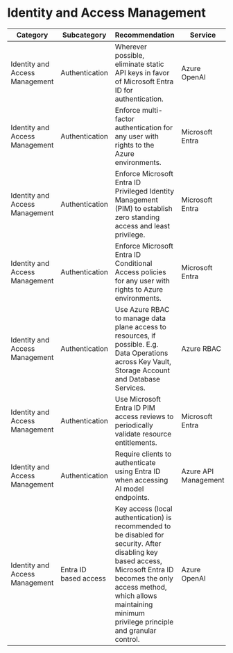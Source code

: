 # Identity and Access Management

| Category                    | Subcategory         | Recommendation                                                                 | Service      | Priority | Reference |
|-----------------------------|--------------------|-------------------------------------------------------------------------------|-------------|----------|-----------|
| Identity and Access Management | Authentication | Wherever possible, eliminate static API keys in favor of Microsoft Entra ID for authentication. | Azure OpenAI | <span style="color:red">High</span> | [link](https://learn.microsoft.com/azure/ai-services/openai/how-to/managed-identity) |
| Identity and Access Management | Authentication | Enforce multi-factor authentication for any user with rights to the Azure environments. | Microsoft Entra | <span style="color:red">High</span> | [link](https://learn.microsoft.com/azure/active-directory/authentication/concept-mfa-howitworks) |
| Identity and Access Management | Authentication | Enforce Microsoft Entra ID Privileged Identity Management (PIM) to establish zero standing access and least privilege. | Microsoft Entra | <span style="color:red">High</span> | [link](https://learn.microsoft.com/azure/active-directory/privileged-identity-management/pim-configure) |
| Identity and Access Management | Authentication | Enforce Microsoft Entra ID Conditional Access policies for any user with rights to Azure environments. | Microsoft Entra | <span style="color:red">High</span> | [link](https://learn.microsoft.com/azure/active-directory/conditional-access/overview) |
| Identity and Access Management | Authentication | Use Azure RBAC to manage data plane access to resources, if possible. E.g. Data Operations across Key Vault, Storage Account and Database Services. | Azure RBAC | <span style="color:red">High</span> | [link](https://learn.microsoft.com/azure/cloud-adoption-framework/ready/landing-zone/design-area/identity-access-landing-zones) |
| Identity and Access Management | Authentication | Use Microsoft Entra ID PIM access reviews to periodically validate resource entitlements. | Microsoft Entra | <span style="color:red">High</span> | [link](https://learn.microsoft.com/azure/active-directory/privileged-identity-management/pim-create-roles-and-resource-roles-review) |
| Identity and Access Management | Authentication | Require clients to authenticate using Entra ID when accessing AI model endpoints. | Azure API Management | <span style="color:red">High</span> | [link](https://github.com/Azure/apim-landing-zone-accelerator/blob/main/scenarios/workload-genai/README.md) |
| Identity and Access Management | Entra ID based access | Key access (local authentication) is recommended to be disabled for security.  After disabling key based access, Microsoft Entra ID becomes the only access method, which allows maintaining minimum privilege principle and granular control.  | Azure OpenAI | <span style="color:red">High</span> | [link](https://learn.microsoft.com/azure/ai-services/authentication) |